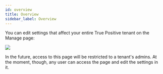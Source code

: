 ```yaml
---
id: overview
title: Overview
sidebar_label: Overview
---
```


You can edit settings that affect your entire True Positive tenant on the Manage page:

![](https://storage.googleapis.com/tp_landing_page_videos/manage_page.png)

In the future, access to this page will be restricted to a tenant's admins. At the moment, though, any user can access the page and edit the settings in it.
